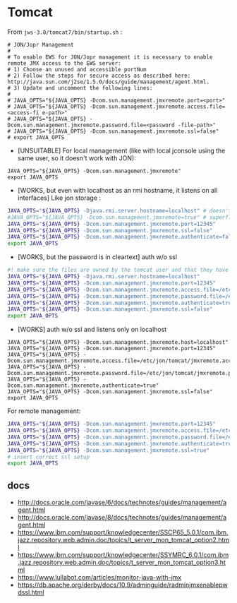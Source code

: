 






# Tomcat 


From `jws-3.0/tomcat7/bin/startup.sh` :
```
# JON/Jopr Management
#
# To enable EWS for JON/Jopr management it is necessary to enable remote JMX access to the EWS server:
# 1) Choose an unused and accessible portNum
# 2) Follow the steps for secure access as described here: http://java.sun.com/j2se/1.5.0/docs/guide/management/agent.html.
# 3) Update and uncomment the following lines:
#
# JAVA_OPTS="${JAVA_OPTS} -Dcom.sun.management.jmxremote.port=<port>"
# JAVA_OPTS="${JAVA_OPTS} -Dcom.sun.management.jmxremote.access.file=<access-fi e-path>"
# JAVA_OPTS="${JAVA_OPTS} -Dcom.sun.management.jmxremote.password.file=<password -file-path>"
# JAVA_OPTS="${JAVA_OPTS} -Dcom.sun.management.jmxremote.ssl=false"
# export JAVA_OPTS
```


- [UNSUITABLE] For local management (like with local jconsole using the same user, so it doesn't work with JON):
```
JAVA_OPTS="${JAVA_OPTS} -Dcom.sun.management.jmxremote"
export JAVA_OPTS
```

- [WORKS, but even with localhost as an rmi hostname, it listens on all interfaces] Like jon storage :
```bash
JAVA_OPTS="${JAVA_OPTS} -Djava.rmi.server.hostname=localhost" # doesn't seem to work
#JAVA_OPTS="${JAVA_OPTS} -Dcom.sun.management.jmxremote=true" # superfluous
JAVA_OPTS="${JAVA_OPTS} -Dcom.sun.management.jmxremote.port=12345"
JAVA_OPTS="${JAVA_OPTS} -Dcom.sun.management.jmxremote.ssl=false"
JAVA_OPTS="${JAVA_OPTS} -Dcom.sun.management.jmxremote.authenticate=false"
export JAVA_OPTS
```

- [WORKS, but the password is in cleartext] auth w/o ssl
```bash
#! make sure the files are owned by the tomcat user and that they have 600 access mode 
JAVA_OPTS="${JAVA_OPTS} -Djava.rmi.server.hostname=localhost"
JAVA_OPTS="${JAVA_OPTS} -Dcom.sun.management.jmxremote.port=12345"
JAVA_OPTS="${JAVA_OPTS} -Dcom.sun.management.jmxremote.access.file=/etc/jon/tomcat/jmxremote.access"
JAVA_OPTS="${JAVA_OPTS} -Dcom.sun.management.jmxremote.password.file=/etc/jon/tomcat/jmxremote.password"
JAVA_OPTS="${JAVA_OPTS} -Dcom.sun.management.jmxremote.authenticate=true"
JAVA_OPTS="${JAVA_OPTS} -Dcom.sun.management.jmxremote.ssl=false"
export JAVA_OPTS
```

- [WORKS] auth w/o ssl and listens only on localhost
```
JAVA_OPTS="${JAVA_OPTS} -Dcom.sun.management.jmxremote.host=localhost"
JAVA_OPTS="${JAVA_OPTS} -Dcom.sun.management.jmxremote.port=12345"
JAVA_OPTS="${JAVA_OPTS} -Dcom.sun.management.jmxremote.access.file=/etc/jon/tomcat/jmxremote.access"
JAVA_OPTS="${JAVA_OPTS} -Dcom.sun.management.jmxremote.password.file=/etc/jon/tomcat/jmxremote.password"
JAVA_OPTS="${JAVA_OPTS} -Dcom.sun.management.jmxremote.authenticate=true"
JAVA_OPTS="${JAVA_OPTS} -Dcom.sun.management.jmxremote.ssl=false"
export JAVA_OPTS
```


For remote management:
```bash
JAVA_OPTS="${JAVA_OPTS} -Dcom.sun.management.jmxremote.port=12345"
JAVA_OPTS="${JAVA_OPTS} -Dcom.sun.management.jmxremote.access.file=/etc/jon/tomcat/jmxremote.access"
JAVA_OPTS="${JAVA_OPTS} -Dcom.sun.management.jmxremote.password.file=/etc/jon/tomcat/jmxremote.password"
JAVA_OPTS="${JAVA_OPTS} -Dcom.sun.management.jmxremote.authenticate=true"
JAVA_OPTS="${JAVA_OPTS} -Dcom.sun.management.jmxremote.ssl=true"
# insert correct ssl setup
export JAVA_OPTS
```

## docs

- http://docs.oracle.com/javase/6/docs/technotes/guides/management/agent.html
- http://docs.oracle.com/javase/8/docs/technotes/guides/management/agent.html
- https://www.ibm.com/support/knowledgecenter/SSCP65_5.0.1/com.ibm.jazz.repository.web.admin.doc/topics/t_server_mon_tomcat_option2.html
- https://www.ibm.com/support/knowledgecenter/SSYMRC_6.0.1/com.ibm.jazz.repository.web.admin.doc/topics/t_server_mon_tomcat_option3.html
- https://www.lullabot.com/articles/monitor-java-with-jmx
- https://db.apache.org/derby/docs/10.9/adminguide/radminjmxenablepwdssl.html
